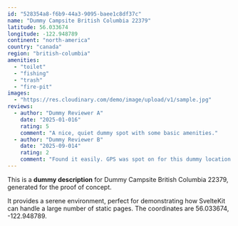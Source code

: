 ```yaml
---
id: "528354a8-f6b9-44a3-9095-baee1c8df37c"
name: "Dummy Campsite British Columbia 22379"
latitude: 56.033674
longitude: -122.948789
continent: "north-america"
country: "canada"
region: "british-columbia"
amenities:
  - "toilet"
  - "fishing"
  - "trash"
  - "fire-pit"
images:
  - "https://res.cloudinary.com/demo/image/upload/v1/sample.jpg"
reviews:
  - author: "Dummy Reviewer A"
    date: "2025-01-016"
    rating: 5
    comment: "A nice, quiet dummy spot with some basic amenities."
  - author: "Dummy Reviewer B"
    date: "2025-09-014"
    rating: 2
    comment: "Found it easily. GPS was spot on for this dummy location."
---
```


This is a **dummy description** for Dummy Campsite British Columbia 22379, generated for the proof of concept.

It provides a serene environment, perfect for demonstrating how SvelteKit can handle a large number of static pages. The coordinates are 56.033674, -122.948789.
